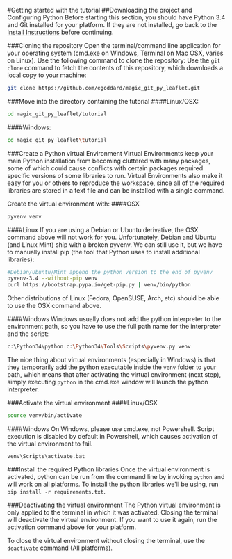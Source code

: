 #Getting started with the tutorial
##Downloading the project and Configuring Python
Before starting this section, you should have Python 3.4 and Git installed for 
your platform. If they are not installed, go back to the [Install Instructions](../README.md) 
before continuing.

###Cloning the repository
Open the terminal/command line application for your operating system (cmd.exe 
on Windows, Terminal on Mac OSX, varies on Linux). Use the following command 
to clone the repository:
Use the `git clone` command to fetch the contents of this repository, which
downloads a local copy to your machine:
```bash
git clone https://github.com/egoddard/magic_git_py_leaflet.git
```

###Move into the directory containing the tutorial
####Linux/OSX:
```bash
cd magic_git_py_leaflet/tutorial
```
####Windows:
```bash
cd magic_git_py_leaflet\tutorial
```

###Create a Python virtual Environment
Virtual Environments keep your main Python installation from becoming 
cluttered with many packages, some of which could cause conflicts with certain 
packages required specific versions of some libraries to run. Virtual Environments 
also make it easy for you or others to reproduce the workspace, since all of the 
required libraries are stored in a text file and can be installed with a single 
command.

Create the virtual environment with:
####OSX
```bash
pyvenv venv
```
####Linux
If you are using a Debian or Ubuntu derivative, the OSX command above 
will not work for you. Unfortunately, Debian and Ubuntu (and Linux Mint) ship 
with a broken pyvenv. We can still use it, but we have to manually install pip 
(the tool that Python uses to install additional libraries):
```bash
#Debian/Ubuntu/Mint append the python version to the end of pyvenv
pyvenv-3.4 --without-pip venv
curl https://bootstrap.pypa.io/get-pip.py | venv/bin/python
```

Other distributions of Linux (Fedora, OpenSUSE, Arch, etc) should be able to 
use the OSX command above.

####Windows
Windows usually does not add the python interpreter to the environment path, 
so you have to use the full path name for the interpreter and the script:
```bash
c:\Python34\python c:\Python34\Tools\Scripts\pyvenv.py venv
```

The nice thing about virtual environments (especially in Windows) is that 
they temporarily add the python executable inside the `venv` folder to your 
path, which means that after activating the virtual environment (next step), 
simply executing `python` in the cmd.exe window will launch the python 
interpreter.

###Activate the virtual environment
####Linux/OSX
```bash
source venv/bin/activate
```
####Windows
On Windows, please use cmd.exe, not Powershell. Script execution is disabled 
by default in Powershell, which causes activation of the virtual environment 
to fail.
```batchfile
venv\Scripts\activate.bat
```

###Install the required Python libraries
Once the virtual environment is activated, python can be run from the command 
line by invoking `python` and will work on all platforms. To install the 
python libraries we'll be using, run `pip install -r requirements.txt`.

###Deactivating the virtual environment
The Python virtual environment is only applied to the terminal in which it was 
activated. Closing the terminal will deactivate the virtual environment. If you want 
to use it again, run the activation command above for your platform.

To close the virtual environment without closing the terminal, use the 
`deactivate` command (All platforms).
